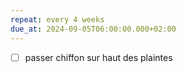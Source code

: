 ```yaml
---
repeat: every 4 weeks
due_at: 2024-09-05T06:00:00.000+02:00
---
```

- [ ] passer chiffon sur haut des plaintes